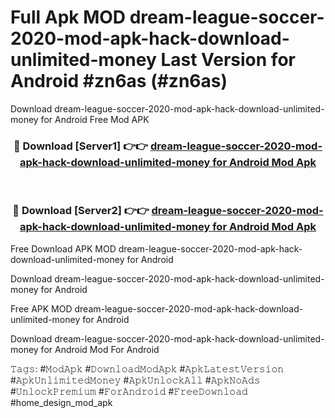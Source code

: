 # Full Apk MOD dream-league-soccer-2020-mod-apk-hack-download-unlimited-money Last Version for Android #zn6as (#zn6as)
Download dream-league-soccer-2020-mod-apk-hack-download-unlimited-money for Android Free Mod APK

<div align="center">
<h3>🔴 Download [Server1] 👉👉 <a href="https://apps.libra.edu.pl?title=dream-league-soccer-2020-mod-apk-hack-download-unlimited-money&ref=18F">dream-league-soccer-2020-mod-apk-hack-download-unlimited-money for Android Mod Apk</a></h3><br>

<h3>🔴 Download [Server2] 👉👉 <a href="https://apps.libra.edu.pl?title=dream-league-soccer-2020-mod-apk-hack-download-unlimited-money&ref=18F">dream-league-soccer-2020-mod-apk-hack-download-unlimited-money for Android Mod Apk</a></h3>
</div>


Free Download APK MOD dream-league-soccer-2020-mod-apk-hack-download-unlimited-money for Android

Download dream-league-soccer-2020-mod-apk-hack-download-unlimited-money for Android 

Free APK MOD dream-league-soccer-2020-mod-apk-hack-download-unlimited-money for Android 

Download dream-league-soccer-2020-mod-apk-hack-download-unlimited-money for Android Mod For Android

𝚃𝚊𝚐𝚜: #𝙼𝚘𝚍𝙰𝚙𝚔 #𝙳𝚘𝚠𝚗𝚕𝚘𝚊𝚍𝙼𝚘𝚍𝙰𝚙𝚔 #𝙰𝚙𝚔𝙻𝚊𝚝𝚎𝚜𝚝𝚅𝚎𝚛𝚜𝚒𝚘𝚗 #𝙰𝚙𝚔𝚄𝚗𝚕𝚒𝚖𝚒𝚝𝚎𝚍𝙼𝚘𝚗𝚎𝚢 #𝙰𝚙𝚔𝚄𝚗𝚕𝚘𝚌𝚔𝙰𝚕𝚕 #𝙰𝚙𝚔𝙽𝚘𝙰𝚍𝚜 #𝚄𝚗𝚕𝚘𝚌𝚔𝙿𝚛𝚎𝚖𝚒𝚞𝚖 #𝙵𝚘𝚛𝙰𝚗𝚍𝚛𝚘𝚒𝚍 #𝙵𝚛𝚎𝚎𝙳𝚘𝚠𝚗𝚕𝚘𝚊𝚍 #home_design_mod_apk